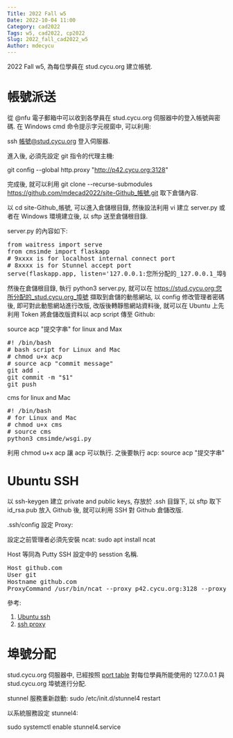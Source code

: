 ```yaml
---
Title: 2022 Fall w5
Date: 2022-10-04 11:00
Category: cad2022
Tags: w5, cad2022, cp2022
Slug: 2022_fall_cad2022_w5
Author: mdecycu
---
```


2022 Fall w5, 為每位學員在 stud.cycu.org 建立帳號.

<!-- PELICAN_END_SUMMARY -->

帳號派送
====

從 @nfu 電子郵箱中可以收到各學員在 stud.cycu.org 伺服器中的登入帳號與密碼. 在 Windows cmd 命令提示字元視窗中, 可以利用:

ssh 帳號@stud.cycu.org 登入伺服器. 

進入後, 必須先設定 git 指令的代理主機:

git config --global http.proxy "http://p42.cycu.org:3128"

完成後, 就可以利用 git clone --recurse-submodules https://github.com/mdecad2022/site-Github_帳號.git 取下倉儲內容.

以 cd site-Github_帳號, 可以進入倉儲根目錄, 然後設法利用 vi 建立 server.py 或者在 Windows 環境建立後, 以 sftp 送至倉儲根目錄.

server.py 的內容如下:

<pre class="brush: python">
from waitress import serve
from cmsimde import flaskapp
# 9xxxx is for localhost internal connect port
# 8xxxx is for Stunnel accept port
serve(flaskapp.app, listen='127.0.0.1:您所分配的_127.0.0.1_埠號', threads=4)
</pre>

然後在倉儲根目錄, 執行 python3 server.py, 就可以在 https://stud.cycu.org:您所分配的_stud.cycu.org_埠號 擷取到倉儲的動態網站, 以 config 修改管理者密碼後, 即可對此動態網站進行改版, 改版後轉靜態網站資料後, 就可以在 Ubuntu 上先利用 Token 將倉儲改版資料以 acp script 傳至 Github:

source acp "提交字串" for linux and Max

<pre class="brush: jscript">
#! /bin/bash
# bash script for Linux and Mac
# chmod u+x acp
# source acp "commit message"
git add .
git commit -m "$1"
git push
</pre>

cms for linux and Mac

<pre class="brush: jscript">
#! /bin/bash
# for Linux and Mac
# chmod u+x cms
# source cms
python3 cmsimde/wsgi.py
</pre>

利用 chmod u+x acp 讓 acp 可以執行. 之後要執行 acp: source acp "提交字串"

Ubuntu SSH
====

以 ssh-keygen 建立 private and public keys, 存放於 .ssh 目錄下, 以 sftp 取下 id_rsa.pub 放入 Github 後, 就可以利用 SSH 對 Github 倉儲改版.

.ssh/config 設定 Proxy:

設定之前管理者必須先安裝 ncat: sudo apt install ncat

Host 等同為 Putty SSH 設定中的 sesstion 名稱.

<pre class="brush: jscript">
Host github.com
User git
Hostname github.com
ProxyCommand /usr/bin/ncat --proxy p42.cycu.org:3128 --proxy-type http %h %p
</pre>

參考: 
1. [Ubuntu ssh]
2. [ssh proxy]

[Ubuntu ssh]: https://blog.jaycetyle.com/2018/02/github-ssh/
[ssh proxy]: https://gist.github.com/Kuri-su/3ca9baf53bc648950956f77381558e96

埠號分配
====

stud.cycu.org 伺服器中, 已經按照 [port table] 對每位學員所能使用的 127.0.0.1 與 stud.cycu.org 埠號進行分配.

stunnel 服務重新啟動: sudo /etc/init.d/stunnel4 restart

以系統服務設定 stunnel4:

sudo systemctl enable stunnel4.service

[port table]: https://nfuedu-my.sharepoint.com/:x:/g/personal/yen_nfu_edu_tw/ET-JZNPkNtZDhFiLt8BGZZ4BFMVV1HE73WQt1V44y6vnCQ
